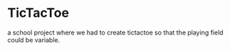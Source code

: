 # TicTacToe
a school project where we had to create tictactoe so that the playing field could be variable.
